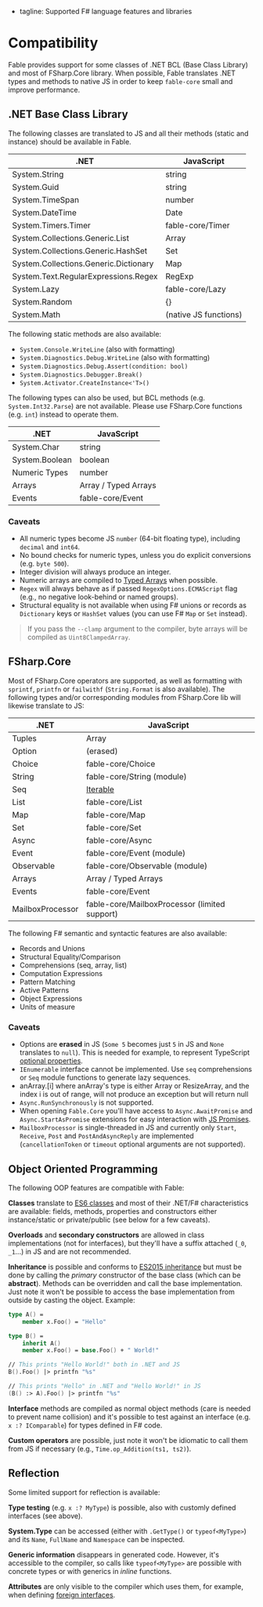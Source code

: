  - tagline: Supported F# language features and libraries

# Compatibility

Fable provides support for some classes of .NET BCL (Base Class Library) and most of
FSharp.Core library. When possible, Fable translates .NET types and methods to native JS
in order to keep `fable-core` small and improve performance.

## .NET Base Class Library

The following classes are translated to JS and all their methods
(static and instance) should be available in Fable.

.NET                                  | JavaScript
--------------------------------------|----------------------------------------------------------
System.String                         | string
System.Guid                           | string
System.TimeSpan                       | number
System.DateTime                       | Date
System.Timers.Timer                   | fable-core/Timer
System.Collections.Generic.List       | Array
System.Collections.Generic.HashSet    | Set
System.Collections.Generic.Dictionary | Map
System.Text.RegularExpressions.Regex  | RegExp
System.Lazy                           | fable-core/Lazy
System.Random                         | {}
System.Math                           | (native JS functions)

The following static methods are also available:

- `System.Console.WriteLine` (also with formatting)
- `System.Diagnostics.Debug.WriteLine` (also with formatting)
- `System.Diagnostics.Debug.Assert(condition: bool)`
- `System.Diagnostics.Debugger.Break()`
- `System.Activator.CreateInstance<'T>()`

The following types can also be used, but BCL methods (e.g. `System.Int32.Parse`) are not available.
Please use FSharp.Core functions (e.g. `int`) instead to operate them.

.NET              | JavaScript
------------------|----------------------------------------------------------
System.Char       | string
System.Boolean    | boolean
Numeric Types     | number
Arrays            | Array / Typed Arrays
Events            | fable-core/Event

### Caveats

- All numeric types become JS `number` (64-bit floating type), including `decimal` and `int64`.
- No bound checks for numeric types, unless you do explicit conversions (e.g. `byte 500`).
- Integer division will always produce an integer.
- Numeric arrays are compiled to [Typed Arrays](https://developer.mozilla.org/en-US/docs/Web/JavaScript/Reference/Global_Objects/TypedArray) when possible.
- `Regex` will always behave as if passed `RegexOptions.ECMAScript` flag (e.g., no negative look-behind or named groups).
- Structural equality is not available when using F# unions or records as `Dictionary` keys or `HashSet` values
  (you can use F# `Map` or `Set` instead).

> If you pass the `--clamp` argument to the compiler, byte arrays will be compiled as `Uint8ClampedArray`.

## FSharp.Core

Most of FSharp.Core operators are supported, as well as formatting with
`sprintf`, `printfn` or `failwithf` (`String.Format` is also available).
The following types and/or corresponding modules from FSharp.Core lib will
likewise translate to JS:

.NET              | JavaScript
------------------|----------------------------------------------------------
Tuples            | Array
Option            | (erased)
Choice            | fable-core/Choice
String            | fable-core/String (module)
Seq               | [Iterable](http://babeljs.io/docs/learn-es2015/#iterators-for-of)
List              | fable-core/List
Map               | fable-core/Map
Set               | fable-core/Set
Async             | fable-core/Async
Event             | fable-core/Event (module)
Observable        | fable-core/Observable (module)
Arrays            | Array / Typed Arrays
Events            | fable-core/Event
MailboxProcessor  | fable-core/MailboxProcessor (limited support)

The following F# semantic and syntactic features are also available:

- Records and Unions
- Structural Equality/Comparison
- Comprehensions (seq, array, list)
- Computation Expressions
- Pattern Matching
- Active Patterns
- Object Expressions
- Units of measure

### Caveats

- Options are **erased** in JS (`Some 5` becomes just `5` in JS and `None` translates to `null`).
  This is needed for example, to represent TypeScript [optional properties](https://www.typescriptlang.org/docs/handbook/interfaces.html#optional-properties).
- `IEnumerable` interface cannot be implemented. Use `seq` comprehensions
  or `Seq` module functions to generate lazy sequences.
- anArray.[i] where anArray's type is either Array or ResizeArray, and the index i is out of range, will not produce an exception but will return null
- `Async.RunSynchronously` is not supported.
- When opening `Fable.Core` you'll have access to `Async.AwaitPromise`
  and `Async.StartAsPromise` extensions for easy interaction with [JS Promises](http://babeljs.io/docs/learn-es2015/#promises).
- `MailboxProcessor` is single-threaded in JS and currently only
  `Start`, `Receive`, `Post` and `PostAndAsyncReply` are implemented
  (`cancellationToken` or `timeout` optional arguments are not supported).


## Object Oriented Programming

The following OOP features are compatible with Fable:

**Classes** translate to [ES6 classes](https://github.com/lukehoban/es6features#classes) and most
of their .NET/F# characteristics are available: fields, methods, properties and constructors either
instance/static or private/public (see below for a few caveats).

**Overloads** and **secondary constructors** are allowed in class implementations (not for interfaces),
but they'll have a suffix attached (`_0`, `_1`...) in JS and are not recommended.

**Inheritance** is possible and conforms to [ES2015 inheritance](https://github.com/lukehoban/es6features#classes)
but must be done by calling the _primary_ constructor of the base class (which can be **abstract**).
Methods can be overridden and call the base implementation. Just note it won't be possible to access the
base implementation from outside by casting the object. Example:

```fsharp
type A() =
    member x.Foo() = "Hello"

type B() =
    inherit A()
    member x.Foo() = base.Foo() + " World!"

// This prints "Hello World!" both in .NET and JS
B().Foo() |> printfn "%s"

// This prints "Hello" in .NET and "Hello World!" in JS
(B() :> A).Foo() |> printfn "%s"
```

**Interface** methods are compiled as normal object methods (care is needed to prevent name collision)
and it's possible to test against an interface (e.g. `x :? IComparable`) for types defined in F# code.

**Custom operators** are possible, just note it won't be idiomatic to call
them from JS if necessary (e.g., `Time.op_Addition(ts1, ts2)`).

## Reflection

Some limited support for reflection is available:

**Type testing** (e.g. `x :? MyType`) is possible, also with customly defined
interfaces (see above).

**System.Type** can be accessed (either with `.GetType()` or `typeof<MyType>`)
and its `Name`, `FullName` and `Namespace` can be inspected.

**Generic information** disappears in generated code. However, it's accessible
to the compiler, so calls like `typeof<MyType>` are possible with concrete
types or with generics in _inline_ functions.

**Attributes** are only visible to the compiler which uses them, for example, when defining
[foreign interfaces](interacting.html).
